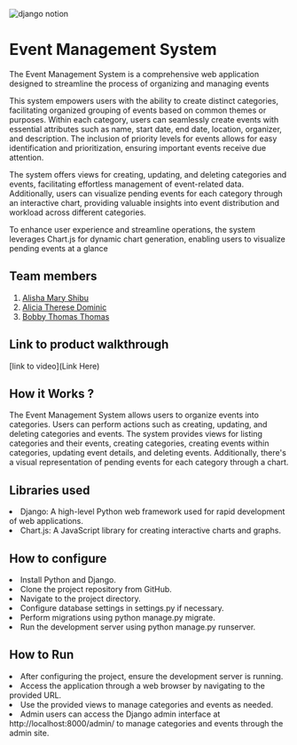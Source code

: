 
![django notion](https://github.com/TH-Activities/saturday-hack-night-template/assets/117498997/2db31367-8f96-4e88-8a8d-a1a75936204d)




# Event Management System

The Event Management System is a comprehensive web application designed to streamline the process of organizing and managing events

This system empowers users with the ability to create distinct categories, facilitating organized grouping of events based on common themes or purposes. Within each category, users can seamlessly create events with essential attributes such as name, start date, end date, location, organizer, and description. The inclusion of priority levels for events allows for easy identification and prioritization, ensuring important events receive due attention.

The system offers views for creating, updating, and deleting categories and events, facilitating effortless management of event-related data. Additionally, users can visualize pending events for each category through an interactive chart, providing valuable insights into event distribution and workload across different categories.

To enhance user experience and streamline operations, the system leverages Chart.js for dynamic chart generation, enabling users to visualize pending events at a glance

## Team members
1. [Alisha Mary Shibu](https://github.com/Alisha-2004)
2. [Alicia Therese Dominic](https://github.com/AliciaTherese)
3. [Bobby Thomas Thomas](https://github.com/bobbythomas985 )
## Link to product walkthrough
[link to video](Link Here)
## How it Works ?

The Event Management System allows users to organize events into categories. Users can perform actions such as creating, updating, and deleting categories and events. The system provides views for listing categories and their events, creating categories, creating events within categories, updating event details, and deleting events. Additionally, there's a visual representation of pending events for each category through a chart.

## Libraries used
<li>Django: A high-level Python web framework used for rapid development of web applications.</li>
<li>Chart.js: A JavaScript library for creating interactive charts and graphs.</li>

## How to configure

<li>Install Python and Django.</li>
<li>Clone the project repository from GitHub.</li>
<li>Navigate to the project directory.</li>
<li>Configure database settings in settings.py if necessary.</li>
<li>Perform migrations using python manage.py migrate.</li>
<li>Run the development server using python manage.py runserver.</li>

## How to Run

<li>After configuring the project, ensure the development server is running.</li>
<li>Access the application through a web browser by navigating to the provided URL.</li>
<li>Use the provided views to manage categories and events as needed.</li>
<li>Admin users can access the Django admin interface at http://localhost:8000/admin/ to manage categories and events through the admin site.</li>
